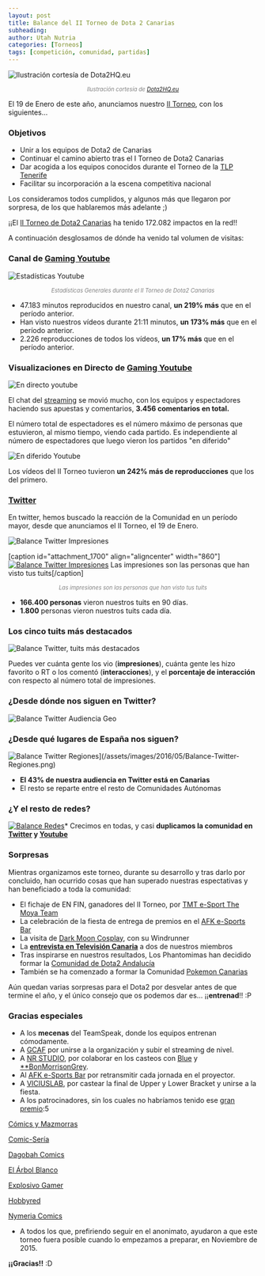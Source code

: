 ```yaml
---
layout: post
title: Balance del II Torneo de Dota 2 Canarias
subheading: 
author: Utah Nutria
categories: [Torneos]
tags: [competición, comunidad, partidas]
---
```

![Ilustración cortesía de Dota2HQ.eu](/assets/images/2016/05/Let’s-Race-Resultados.jpg)

<p style="color:gray; font-size:80%;" align="center"><i>Ilustración cortesía de <a href="http://dota2hq.eu/lets-race/">Dota2HQ.eu</a></i></p>

El 19 de Enero de este año, anunciamos nuestro [II Torneo](/ii-torneo-de-dota2-canarias), con los siguientes...

### Objetivos

* Unir a los equipos de Dota2 de Canarias
* Continuar el camino abierto tras el I Torneo de Dota2 Canarias
* Dar acogida a los equipos conocidos durante el Torneo de la [TLP Tenerife](/category/torneos/tlp-2015/)
* Facilitar su incorporación a la escena competitiva nacional

Los consideramos todos cumplidos, y algunos más que llegaron por sorpresa, de los que hablaremos más adelante ;)

¡¡El [II Torneo de Dota2 Canarias](/ii-torneo-de-dota2-canarias) ha tenido 172.082 impactos en la red!!

A continuación desglosamos de dónde ha venido tal volumen de visitas:

### Canal de [Gaming Youtube](https://www.youtube.com/c/Dota2Canarias)

![Estadísticas Youtube](/assets/images/2016/05/Estadísticas-Youtube.png)

<p style="color:gray; font-size:80%;" align="center"><i>Estadísticas Generales durante el II Torneo de Dota2 Canarias</i></p>

* 47.183 minutos reproducidos en nuestro canal, **un 219% más** que en el período anterior.
* Han visto nuestros vídeos durante 21:11 minutos, **un 173% más** que en el período anterior.
* 2.226 reproducciones de todos los vídeos, **un 17% más** que en el período anterior.

### Visualizaciones en Directo de [Gaming Youtube](https://www.youtube.com/c/Dota2Canarias)

![En directo youtube](/assets/images/2016/05/En-directo-youtube.jpg)

El chat del [streaming](/streaming-ii-torneo) se movió mucho, con los equipos y espectadores haciendo sus apuestas y comentarios, **3.456 comentarios en total.**

El número total de espectadores es el número máximo de personas que estuvieron, al mismo tiempo, viendo cada partido. Es independiente al número de espectadores que luego vieron los partidos "en diferido"

![En diferido Youtube](/assets/images/2016/05/En-diferido-Youtube.jpg)

Los vídeos del II Torneo tuvieron **un 242% más de reproducciones** que los del primero.

### [Twitter](https://twitter.com/GofioDT2)

En twitter, hemos buscado la reacción de la Comunidad en un período mayor, desde que anunciamos el II Torneo, el 19 de Enero.

![Balance Twitter Impresiones](/assets/images/2016/05/Balance-Twitter-Impresiones.png)

[caption id="attachment\_1700" align="aligncenter" width="860"][![Balance Twitter Impresiones](/assets/images/2016/05/Balance-Twitter-Impresiones-1024x465.png)](/assets/images/2016/05/Balance-Twitter-Impresiones.png) Las impresiones son las personas que han visto tus tuits[/caption]

<p style="color:gray; font-size:80%;" align="center"><i>Las impresiones son las personas que han visto tus tuits</i></p>

* **166.400 personas** vieron nuestros tuits en 90 días.
* **1.800** personas vieron nuestros tuits cada día.

### Los cinco tuits más destacados

![Balance Twitter, tuits más destacados](/assets/images/2016/05/Balance-Twitter-tuits-más-destacados.png)

Puedes ver cuánta gente los vio (**impresiones**), cuánta gente les hizo favorito o RT o los comentó (**interacciones**), y el **porcentaje de interacción** con respecto al número total de impresiones.

### ¿Desde dónde nos siguen en Twitter?

![Balance Twitter Audiencia Geo](/assets/images/2016/05/Balance-Twitter-Audiencia-Geo.png)

### ¿Desde qué lugares de España nos siguen?

![Balance Twitter Regiones](/assets/images/2016/05/Balance-Twitter-Regiones.png)](/assets/images/2016/05/Balance-Twitter-Regiones.png)

* **El 43% de nuestra audiencia en Twitter está en Canarias**
* El resto se reparte entre el resto de Comunidades Autónomas

### ¿Y el resto de redes?

[![Balance Redes](/assets/images/2016/05/Balance-Redes-1024x277.jpg)](/assets/images/2016/05/Balance-Redes.jpg)* Crecimos en todas, y casi **duplicamos la comunidad en [Twitter](https://twitter.com/GofioDT2) y [Youtube](https://www.youtube.com/c/Dota2Canarias)**

### Sorpresas

Mientras organizamos este torneo, durante su desarrollo y tras darlo por concluido, han ocurrido cosas que han superado nuestras espectativas y han beneficiado a toda la comunidad:

* El fichaje de EN FIN, ganadores del II Torneo, por [TMT e-Sport The Moya Team](http://www.tmtesport.es/) 
* La celebración de la fiesta de entrega de premios en el [AFK e-Sports Bar](/en-fin-ficha-tmt-esport/)
* La visita de [Dark Moon Cosplay](https://twitter.com/DarkMoonCosplay), con su Windrunner
* La **[entrevista en Televisión Canaria](https://youtu.be/trru3ThOd-I)** a dos de nuestros miembros
* Tras inspirarse en nuestros resultados, Los Phantomimas han decidido formar la [Comunidad de Dota2 Andalucía](http://www.losphantomimas.com/2016/05/gente-de-granada-para-dota-2.html)
* También se ha comenzado a formar la Comunidad [Pokemon Canarias](https://www.facebook.com/groups/1014266335325948/)

Aún quedan varias sorpresas para el Dota2 por desvelar antes de que termine el año, y el único consejo que os podemos dar es... ¡¡**entrenad**!! :P

### Gracias especiales

* A los **mecenas** del TeamSpeak, donde los equipos entrenan cómodamente.
* A [GCAF](https://twitter.com/GeCAF_) por unirse a la organización y subir el streaming de nivel.
* A [NR STUDIO](https://twitter.com/NextRoundStudio), por colaborar en los casteos con [Blue](https://twitter.com/bluedota2) y [**BonMorrisonGrey](https://twitter.com/BonMorrisonGrey).
* Al [AFK e-Sports Bar](https://twitter.com/AFKESportsBAR) por retransmitir cada jornada en el proyector.
* A [VICIUSLAB](https://twitter.com/viciuslab), por castear la final de Upper y Lower Bracket y unirse a la fiesta.
* A los patrocinadores, sin los cuales no habríamos tenido ese [gran premio](/premios_ii_torneo/):5

[Cómics y Mazmorras](https://es-es.facebook.com/Comicsymazmorras/)

[Comic-Sería](https://es-es.facebook.com/Comic-Ser%C3%ADa-113688985378806/)

[Dagobah Comics](https://www.facebook.com/la.laguna.dagobah.comics/timeline)

[El Árbol Blanco](http://www.elarbolblanco.com/)

[Explosivo Gamer](http://explosivogamer.es/)

[Hobbyred](http://www.hobbyred.net/view/hobby2.php?ID=1058)

[Nymeria Comics](http://www.nymeriacomics.es/)

* A todos los que, prefiriendo seguir en el anonimato, ayudaron a que este torneo fuera posible cuando lo empezamos a preparar, en Noviembre de 2015.

**¡¡Gracias!!** :D
